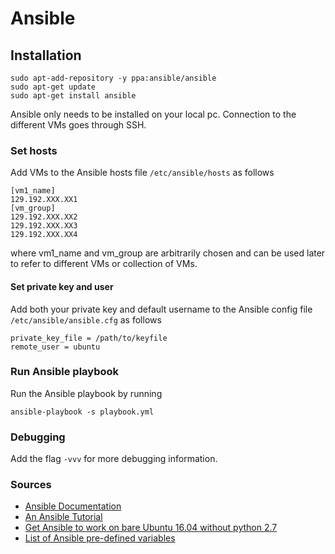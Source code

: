 # Ansible

## Installation
```
sudo apt-add-repository -y ppa:ansible/ansible
sudo apt-get update
sudo apt-get install ansible
```
Ansible only needs to be installed on your local pc. Connection to the different VMs goes through SSH.

### Set hosts
Add VMs to the Ansible hosts file `/etc/ansible/hosts` as follows
```
[vm1_name]
129.192.XXX.XX1
[vm_group]
129.192.XXX.XX2
129.192.XXX.XX3
129.192.XXX.XX4
```
where vm1_name and vm_group are arbitrarily chosen and can be used later to refer to different VMs or collection of VMs.

#### Set private key and user
Add both your private key and default username to the Ansible config file `/etc/ansible/ansible.cfg` as follows
```
private_key_file = /path/to/keyfile
remote_user = ubuntu
```

### Run Ansible playbook
Run the Ansible playbook by running
```
ansible-playbook -s playbook.yml
```

### Debugging
Add the flag `-vvv` for more debugging information.

### Sources
- [Ansible Documentation](http://docs.ansible.com/)
- [An Ansible Tutorial](https://serversforhackers.com/an-ansible-tutorial) 
- [Get Ansible to work on bare Ubuntu 16.04 without python 2.7](https://gist.github.com/gwillem/4ba393dceb55e5ae276a87300f6b8e6f)
- [List of Ansible pre-defined variables](https://stackoverflow.com/questions/18839509/where-can-i-get-a-list-of-ansible-pre-defined-variables)
